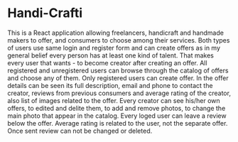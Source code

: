 # Handi-Crafti
This is a React application allowing freelancers, handicraft and handmade makers to offer, and consumers to choose among their services. 
Both types of users use same login and register form and can create offers as in my general belief every person has at least one kind of talent.
That makes every user that wants - to become creator after creating an offer. All registered and unregistered users can browse through the catalog of offers and choose any of them. 
Only registered users can create offer.
In the offer details can be seen its full description, email and phone to contact the creator, reviews from previous consumers and average rating of the creator, 
also list of images related to the offer.
Every creator can see his/her own offers, to edited and delite them, to add and remove photos, to change the main photo that appear in the catalog.
Every loged user can leave a review below the offer.
Average rating is related to the user, not the separate offer.
Once sent review can not be changed or deleted.



